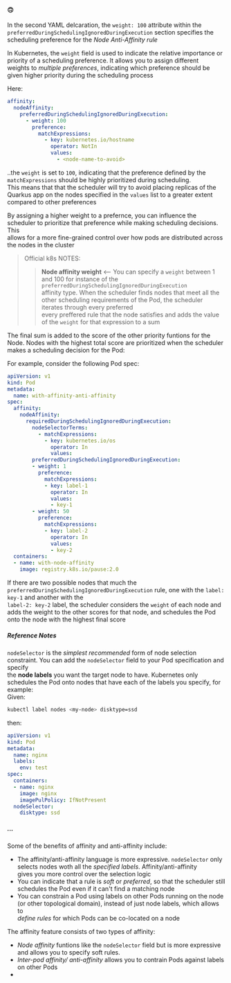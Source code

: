 
#### 🙃

In the second YAML delcaration, the `weight: 100` attribute within the `preferredDuringSchedulingIgnoredDuringExecution` section specifies the  
scheduling preference for the *Node Anti-Affinity rule*

In Kubernetes, the `weight` field is used to indicate the relative importance or priority of a scheduling preference. It allows you to assign different  
weights to *multiple preferences*, indicating which preference should be given higher priority during the scheduling process

Here:  
```YAML
affinity:
  nodeAffinity:
    preferredDuringSchedulingIgnoredDuringExecution:
      - weight: 100
        preference:
          matchExpressions:
            - key: kubernetes.io/hostname
              operator: NotIn
              values:
                - <node-name-to-avoid>
```

..the `weight` is set to `100`, indicating that the preference defined by the `matchExpressions` should be highly prioritized during scheduling.  
This means that that the scheduler will try to avoid placing replicas of the Quarkus app on the nodes specified in the `values` list to a greater extent  
compared to other preferences  

By assigning a higher weight to a prefernce, you can influence the scheduler to prioritize that preference while making scheduling decisions. This  
allows for a more fine-grained control over how pods are distributed across the nodes in the cluster

> Official k8s NOTES:   
> > **Node affinity weight** <-- You can specify a `weight` between 1 and 100 for instance of the `preferredDuringSchedulingIgnoredDuringExecution`  
affinity type. When the scheduler finds nodes that meet all the other scheduling requirements of the Pod, the scheduler iterates through every preferred  
every preffered rule that the node satisfies and adds the value of the `weight` for that expression to a sum  

The final sum is added to the score of the other priority funtions for the Node. Nodes with the highest total score are prioritized when the scheduler  
makes a scheduling decision for the Pod:

For example, consider the following Pod spec:  
```YAML
apiVersion: v1
kind: Pod
metadata:
  name: with-affinity-anti-affinity
spec:
  affinity:
    nodeAffinity:
      requiredDuringSchedulingIgnoredDuringExecution:
        nodeSelectorTerms:
          - matchExpressions:
            - key: kubernetes.io/os
              operator: In
              values:
        preferredDuringSchedulingIgnoredDuringExecution:
        - weight: 1
          preference:
            matchExpressions:
            - key: label-1
              operator: In
              values:
              - key-1
        - weight: 50
          preference:
            matchExpressions:
            - key: label-2
              operator: In
              values:
              - key-2
  containers:
  - name: with-node-affinity
    image: registry.k8s.io/pause:2.0
```

If there are two possible nodes that much the `preferredDuringSchedulingIgnoredDuringExecution` rule, one with the `label: key-1` and another with the  
`label-2: key-2` label, the scheduler considers the `weight` of each node and adds the weight to the other scores for that node, and schedules the Pod  
onto the node with the highest final score

##### Reference Notes

`nodeSelector` is the *simplest recommended* form of node selection constraint. You can add the `nodeSelector` field to your Pod specification and specify  
the **node labels** you want the target node to have. Kubernetes only schedules the Pod onto nodes that have each of the labels you specify, for example:  
Given:  
```bash
kubectl label nodes <my-node> disktype=ssd
```  

then:  
```YAML
apiVersion: v1
kind: Pod
metadata:
  name: nginx
  labels:
    env: test
spec:
  containers:
  - name: nginx
    image: nginx
    imagePulPolicy: IfNotPresent
  nodeSelector:
    disktype: ssd
```

##### ...
Some of the benefits of affinity and anti-affinity include:  
- The affinity/anti-affinity language is more expressive. `nodeSelector` only selects nodes woth all the *specified labels*. Affinity/anti-affinity  
gives you more control over the selection logic  
- You can indicate that a rule is *soft* or *preferred*, so that the scheduler still schedules the Pod even if it can't find a matching node  
- You can constrain a Pod using labels on other Pods running on the node (or other topological domain), instead of just node labels, which allows to  
*define rules* for which Pods can be co-located on a node

The affinity feature consists of two types of affinity:  
- *Node affinity* funtions like the `nodeSelector` field but is more expressive and allows you to specify soft rules.  
- *Inter-pod affinity/ anti-affinity* allows you to contrain Pods against labels on other Pods
- 
